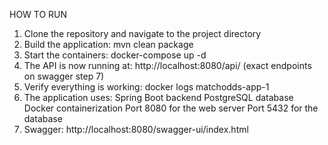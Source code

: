 HOW TO RUN

1. Clone the repository and navigate to the project directory
2. Build the application: mvn clean package
3. Start the containers: docker-compose up -d
4. The API is now running at: http://localhost:8080/api/ (exact endpoints on swagger step 7)
5. Verify everything is working: docker logs matchodds-app-1   
6. The application uses:
   Spring Boot backend
   PostgreSQL database
   Docker containerization
   Port 8080 for the web server
   Port 5432 for the database
7. Swagger: http://localhost:8080/swagger-ui/index.html
   

   

   


